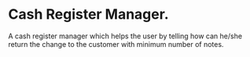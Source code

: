 # Cash Register Manager.

A cash register manager which helps the user by telling how can he/she return the change to the customer with minimum number of notes.
